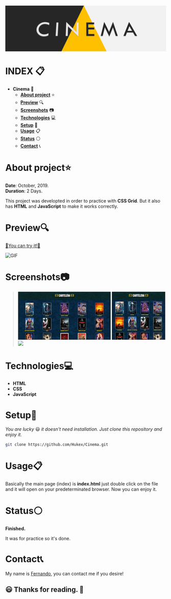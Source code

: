 

![IMG](https://github.com/Hukex/Cinema/blob/master/readmefiles/banner.png)

# INDEX 📋

- **Cinema** 🎦
  - [**About project**](#about-project) ⭐
  - [**Preview**](#preview) 🔍
  - [**Screenshots**](#screenshots) 📷
  - [**Technologies**](#technologies) 💻
  - [**Setup**](#setup) 🔧
  - [**Usage**](#usage) 📋
  - [**Status**](#status) ⚪
  - [**Contact**](#contact) 📞




# About project⭐



**Date**: October, 2019.   
**Duration**: 2 Days.


This project was developted in order to practice with **CSS Grid**.
But it also has **HTML** and **JavaScript** to make it works correctly.

# Preview🔍

[💠You can try it!💠](https://hukex.github.io/Cinema/)

 ![GIF](https://github.com/Hukex/Cinema/blob/master/readmefiles/preview.gif)


# Screenshots📷

><img src="readmefiles/1.png" height="150"/>
><img src="readmefiles/2.png" height="150"/>
><img src="readmefiles/mobile.gif" height="150"/>




# Technologies💻

- **HTML**
- **CSS**
- **JavaScript**



# Setup🔧

*You are lucky* 😃 *it doesn't need installation. Just clone this repository and enjoy it.*

```bash
git clone https://github.com/Hukex/Cinema.git
```

# Usage📋

Basically the main page (index) is **index.html** just double click on the file and it will open on your predeterminated browser.
Now you can enjoy it.



# Status⚪

**Finished.**

It was for practice so it's done.

# Contact📞

My name is [Fernando](https://www.linkedin.com/in/fevm/), you can contact me if you desire!


## 😃 Thanks for reading. 👋

